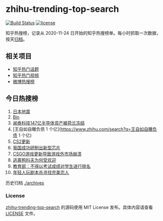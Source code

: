 # zhihu-trending-top-search

[![Build Status](https://github.com/justjavac/zhihu-trending-top-search/workflows/ci/badge.svg?branch=main)](https://github.com/justjavac/zhihu-trending-top-search/actions)
[![license](https://img.shields.io/github/license/justjavac/zhihu-trending-top-search)](https://github.com/justjavac/zhihu-trending-top-search/blob/main/LICENSE)

知乎热搜榜，记录从 2020-11-24
日开始的知乎热搜榜单。每小时抓取一次数据，按天[归档](./archives)。

## 相关项目

- [知乎热门话题](https://github.com/justjavac/zhihu-trending-hot-questions)
- [知乎热门视频](https://github.com/justjavac/zhihu-trending-hot-video)
- [微博热搜榜](https://github.com/justjavac/weibo-trending-hot-search)

## 今日热搜榜

<!-- BEGIN -->
<!-- 最后更新时间 Mon Oct 27 2025 03:04:21 GMT+0800 (China Standard Time) -->

1. [日本地震](https://www.zhihu.com/search?q=日本地震)
1. [Bin](https://www.zhihu.com/search?q=Bin)
1. [闻泰科技147亿半导体资产被荷兰冻结](https://www.zhihu.com/search?q=闻泰科技147亿半导体资产被荷兰冻结)
1. [王自如自曝负债 1 个亿](https://www.zhihu.com/search?q=王自如自曝负债 1 个亿)
1. [CS2更新](https://www.zhihu.com/search?q=CS2更新)
1. [我国成功研制出新型芯片](https://www.zhihu.com/search?q=我国成功研制出新型芯片)
1. [CSGO游戏更新导致游戏外市场崩溃](https://www.zhihu.com/search?q=CSGO游戏更新导致游戏外市场崩溃)
1. [逃离鸭科夫为何受欢迎](https://www.zhihu.com/search?q=逃离鸭科夫为何受欢迎)
1. [教育部：不得以考试成绩对学生进行排名](https://www.zhihu.com/search?q=教育部：不得以考试成绩对学生进行排名)
1. [年轻人玩剧本杀寻找完美恋人](https://www.zhihu.com/search?q=年轻人玩剧本杀寻找完美恋人)

<!-- END -->

历史归档 [./archives](./archives)

### License

[zhihu-trending-top-search](https://github.com/justjavac/zhihu-trending-top-search)
的源码使用 MIT License 发布。具体内容请查看 [LICENSE](./LICENSE) 文件。
